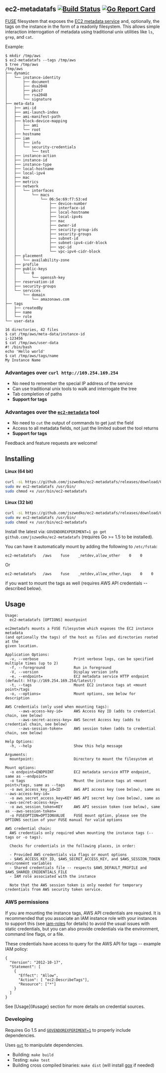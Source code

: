 ## ec2-metadatafs [![Build Status](https://travis-ci.org/jszwedko/ec2-metadatafs.svg?branch=master)](https://travis-ci.org/jszwedko/ec2-metadatafs) [![Go Report Card](https://goreportcard.com/badge/github.com/jszwedko/ec2-metadatafs)](https://goreportcard.com/report/github.com/jszwedko/ec2-metadatafs)

[FUSE](https://github.com/libfuse/libfuse) filesystem that exposes the [EC2
metadata
service](http://docs.aws.amazon.com/AWSEC2/latest/UserGuide/ec2-instance-metadata.html)
and, optionally, the tags on the instance in the form of a readonly filesystem.
This allows simple interaction interrogation of metadata using traditional unix
utilities like `ls`, `grep`, and `cat`.

Example:
```
$ mkdir /tmp/aws
$ ec2-metadatafs --tags /tmp/aws
$ tree /tmp/aws
/tmp/aws
├── dynamic
│   └── instance-identity
│       ├── document
│       ├── dsa2048
│       ├── pkcs7
│       ├── rsa2048
│       └── signature
├── meta-data
│   ├── ami-id
│   ├── ami-launch-index
│   ├── ami-manifest-path
│   ├── block-device-mapping
│   │   ├── ami
│   │   └── root
│   ├── hostname
│   ├── iam
│   │   ├── info
│   │   └── security-credentials
│   │       └── test
│   ├── instance-action
│   ├── instance-id
│   ├── instance-type
│   ├── local-hostname
│   ├── local-ipv4
│   ├── mac
│   ├── metrics
│   ├── network
│   │   └── interfaces
│   │       └── macs
│   │           └── 06:5e:69:f7:53:ed
│   │               ├── device-number
│   │               ├── interface-id
│   │               ├── local-hostname
│   │               ├── local-ipv4s
│   │               ├── mac
│   │               ├── owner-id
│   │               ├── security-group-ids
│   │               ├── security-groups
│   │               ├── subnet-id
│   │               ├── subnet-ipv4-cidr-block
│   │               ├── vpc-id
│   │               └── vpc-ipv4-cidr-block
│   ├── placement
│   │   └── availability-zone
│   ├── profile
│   ├── public-keys
│   │   └── 0
│   │       └── openssh-key
│   ├── reservation-id
│   ├── security-groups
│   └── services
│       └── domain
│           └── amazonaws.com
├── tags
│   ├── createdBy
│   ├── name
│   └── role
└── user-data

16 directories, 42 files
$ cat /tmp/aws/meta-data/instance-id
i-123456
$ cat /tmp/aws/user-data
#! /bin/bash
echo 'Hello world'
$ cat /tmp/aws/tags/name
My Instance Name
```

### Advantages over `curl http://169.254.169.254`

* No need to remember the special IP address of the service
* Can use traditional unix tools to walk and interrogate the tree
* Tab completion of paths
* **Support for tags**

### Advantages over the [`ec2-metadata`](http://aws.amazon.com/code/1825) tool

* No need to `cut` the output of commands to get just the field
* Access to all metadata fields, not just the limited subset the tool returns
* **Support for tags**

Feedback and feature requests are welcome!

## Installing

#### Linux (64 bit)

```bash
curl -sL https://github.com/jszwedko/ec2-metadatafs/releases/download/0.2.0/linux_amd64 > ec2-metadatafs
sudo mv ec2-metadatafs /usr/bin/
sudo chmod +x /usr/bin/ec2-metadatafs
```

#### Linux (32 bit)

```bash
curl -sL https://github.com/jszwedko/ec2-metadatafs/releases/download/0.2.0/linux_386 > ec2-metadatafs
sudo mv ec2-metadatafs /usr/bin/
sudo chmod +x /usr/bin/ec2-metadatafs
```

Install the latest via: `GOVENDOREXPERIMENT=1 go get
github.com/jszwedko/ec2-metadatafs` (requires Go >= 1.5 to be installed).

You can have it automatically mount by adding the following to `/etc/fstab`:

`ec2-metadatafs   /aws    fuse    _netdev,allow_other    0    0`

Or

`ec2-metadatafs   /aws    fuse    _netdev,allow_other,tags    0    0`

if you want to mount the tags as well (requires AWS API credentials -- described below).

## Usage

```
Usage:
  ec2-metadatafs [OPTIONS] mountpoint

ec2metadafs mounts a FUSE filesystem which exposes the EC2 instance metadata
(and optionally the tags) of the host as files and directories rooted at the
given location.

Application Options:
  -v, --verbose                Print verbose logs, can be specified multiple times (up to 2)
  -f, --foreground             Run in foreground
  -V, --version                Display version info
  -e, --endpoint=              EC2 metadata service HTTP endpoint (default: http://169.254.169.254/latest/)
  -t, --tags                   Mount EC2 instance tags at <mount point>/tags
  -o, --options=               Mount options, see below for description

AWS Credentials (only used when mounting tags):
      --aws-access-key-id=     AWS Access Key ID (adds to credential chain, see below)
      --aws-secret-access-key= AWS Secret Access key (adds to credential chain, see below)
      --aws-session-token=     AWS session token (adds to credential chain, see below)

Help Options:
  -h, --help                   Show this help message

Arguments:
  mountpoint:                  Directory to mount the filesystem at

Mount options:
  -o endpoint=ENDPOINT         EC2 metadata service HTTP endpoint, same as --endpoint=
  -o tags                      Mount the instance tags at <mount point>/tags, same as --tags
  -o aws_access_key_id=ID      AWS API access key (see below), same as --aws-access-key-id=
  -o aws_secret_access_key=KEY AWS API secret key (see below), same as --aws-secret-access-key=
  -o aws_session_token=KEY     AWS API session token (see below), same as --aws-session-token=
  -o FUSEOPTION=OPTIONVALUE    FUSE mount option, please see the OPTIONS section of your FUSE manual for valid options

AWS credential chain:
  AWS credentials only required when mounting the instance tags (--tags or -o tags).

  Checks for credentials in the following places, in order:

  - Provided AWS credentials via flags or mount options
  - $AWS_ACCESS_KEY_ID, $AWS_SECRET_ACCESS_KEY, and $AWS_SESSION_TOKEN environment variables
  - Shared credentials file -- respects $AWS_DEFAULT_PROFILE and $AWS_SHARED_CREDENTIALS_FILE
  - IAM role associated with the instance

  Note that the AWS session token is only needed for temporary credentials from AWS security token service.
```

### AWS permissions

If you are mounting the instance tags, AWS API credentials are required. It is
recommended that you associate an IAM instance role with your instances to
support this (see
[iam-roles](http://docs.aws.amazon.com/AWSEC2/latest/UserGuide/iam-roles-for-amazon-ec2.html)
for details) to avoid the usual issues with static credentials, but you can
also provide credentials via the environment, command line flags, or a file.

These credentials have access to query for the AWS API for tags -- example IAM policy:

```
{
  "Version": "2012-10-17",
  "Statement": [
    {
      "Effect": "Allow",
      "Action": [ "ec2:DescribeTags"],
      "Resource": ["*"]
    }
  ]
}
```

See [Usage](#usage} section for more details on credential sources.

### Developing

Requires Go 1.5 and
[`GOVENDOREXPERIMENT=1`](https://docs.google.com/document/d/1Bz5-UB7g2uPBdOx-rw5t9MxJwkfpx90cqG9AFL0JAYo/edit)
to properly include dependencies.

Uses [`gvt`](https://github.com/FiloSottile/gvt) to manipulate dependencies.

- Building: `make build`
- Testing: `make test`
- Building cross compiled binaries: `make dist` (will install
  [gox](https://github.com/mitchellh/gox) if needed)
